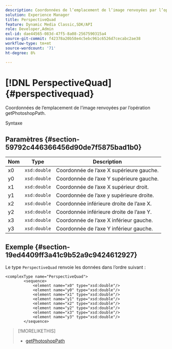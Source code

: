 ```yaml
---
description: Coordonnées de l’emplacement de l’image renvoyées par l’opération getPhotoshopPath.
solution: Experience Manager
title: PerspectiveQuad
feature: Dynamic Media Classic,SDK/API
role: Developer,Admin
exl-id: dae44565-083d-47f5-8a08-2567590315a4
source-git-commit: f42378a20b58e4c5ebc961c6526d7cecabc2ae38
workflow-type: tm+mt
source-wordcount: '71'
ht-degree: 8%

---
```


# [!DNL PerspectiveQuad]{#perspectivequad}

Coordonnées de l’emplacement de l’image renvoyées par l’opération getPhotoshopPath.

Syntaxe

## Paramètres {#section-59792c446366456d90de7f5875bad1b0}

| Nom | Type | Description |
|---|---|---|
| x0 | `xsd:double` | Coordonnée de l’axe X supérieure gauche. |
| y0 | `xsd:double` | Coordonnée de l’axe Y supérieure gauche. |
| x1 | `xsd:double` | Coordonnée de l’axe X supérieur droit. |
| y1 | `xsd:double` | Coordonnée de l’axe y supérieure droite. |
| x2 | `xsd:double` | Coordonnée inférieure droite de l’axe X. |
| y2 | `xsd:double` | Coordonnée inférieure droite de l’axe Y. |
| x3 | `xsd:double` | Coordonnée de l’axe X inférieur gauche. |
| y3 | `xsd:double` | Coordonnée de l’axe Y inférieur gauche. |

## Exemple {#section-19ed4409ff3a41c9b52a9c9424612927}

Le type `PerspectiveQuad` renvoie les données dans l’ordre suivant :

```
<complexType name="PerspectiveQuad">
        <sequence>
            <element name="x0" type="xsd:double"/>
            <element name="y0" type="xsd:double"/>
            <element name="x1" type="xsd:double"/>
            <element name="y1" type="xsd:double"/>
            <element name="x2" type="xsd:double"/>
            <element name="y2" type="xsd:double"/>
            <element name="x3" type="xsd:double"/>
            <element name="y3" type="xsd:double"/>
        </sequence>
```

>[!MORELIKETHIS]
>
>* [getPhotoshopPath](../../operations/c-operations-intro/c-methods/r-get-photoshop-path.md#reference-545f902f84194951ac04e947fdc803b9)
